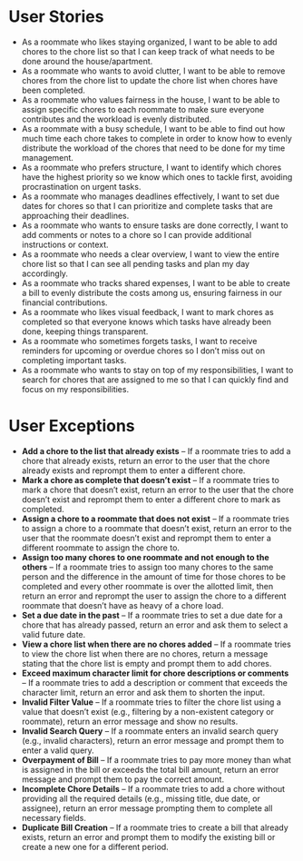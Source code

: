 # User Stories


- As a roommate who likes staying organized, I want to be able to add chores to the chore list so that I can keep track of what needs to be done around the house/apartment.
- As a roommate who wants to avoid clutter, I want to be able to remove chores from the chore list to update the chore list when chores have been completed.
- As a roommate who values fairness in the house, I want to be able to assign specific chores to each roommate to make sure everyone contributes and the workload is evenly distributed.
- As a roommate with a busy schedule, I want to be able to find out how much time each chore takes to complete in order to know how to evenly distribute the workload of the chores that need to be done for my time management.
- As a roommate who prefers structure, I want to identify which chores have the highest priority so we know which ones to tackle first, avoiding procrastination on urgent tasks.
- As a roommate who manages deadlines effectively, I want to set due dates for chores so that I can prioritize and complete tasks that are approaching their deadlines.
- As a roommate who wants to ensure tasks are done correctly, I want to add comments or notes to a chore so I can provide additional instructions or context.
- As a roommate who needs a clear overview, I want to view the entire chore list so that I can see all pending tasks and plan my day accordingly.
- As a roommate who tracks shared expenses, I want to be able to create a bill to evenly distribute the costs among us, ensuring fairness in our financial contributions.
- As a roommate who likes visual feedback, I want to mark chores as completed so that everyone knows which tasks have already been done, keeping things transparent.
- As a roommate who sometimes forgets tasks, I want to receive reminders for upcoming or overdue chores so I don’t miss out on completing important tasks.
- As a roommate who wants to stay on top of my responsibilities, I want to search for chores that are assigned to me so that I can quickly find and focus on my responsibilities.

# User Exceptions

- **Add a chore to the list that already exists** – If a roommate tries to add a chore that already exists, return an error to the user that the chore already exists and reprompt them to enter a different chore.
- **Mark a chore as complete that doesn’t exist** – If a roommate tries to mark a chore that doesn’t exist, return an error to the user that the chore doesn’t exist and reprompt them to enter a different chore to mark as completed.
- **Assign a chore to a roommate that does not exist** – If a roommate tries to assign a chore to a roommate that doesn’t exist, return an error to the user that the roommate doesn’t exist and reprompt them to enter a different roommate to assign the chore to.
- **Assign too many chores to one roommate and not enough to the others** – If a roommate tries to assign too many chores to the same person and the difference in the amount of time for those chores to be completed and every other roommate is over the allotted limit, then return an error and reprompt the user to assign the chore to a different roommate that doesn’t have as heavy of a chore load.
- **Set a due date in the past** – If a roommate tries to set a due date for a chore that has already passed, return an error and ask them to select a valid future date.
- **View a chore list when there are no chores added** – If a roommate tries to view the chore list when there are no chores, return a message stating that the chore list is empty and prompt them to add chores.
- **Exceed maximum character limit for chore descriptions or comments** – If a roommate tries to add a description or comment that exceeds the character limit, return an error and ask them to shorten the input.
- **Invalid Filter Value** – If a roommate tries to filter the chore list using a value that doesn’t exist (e.g., filtering by a non-existent category or roommate), return an error message and show no results.
- **Invalid Search Query** – If a roommate enters an invalid search query (e.g., invalid characters), return an error message and prompt them to enter a valid query.
- **Overpayment of Bill** – If a roommate tries to pay more money than what is assigned in the bill or exceeds the total bill amount, return an error message and prompt them to pay the correct amount.
- **Incomplete Chore Details** – If a roommate tries to add a chore without providing all the required details (e.g., missing title, due date, or assignee), return an error message prompting them to complete all necessary fields.
- **Duplicate Bill Creation** – If a roommate tries to create a bill that already exists, return an error and prompt them to modify the existing bill or create a new one for a different period.
